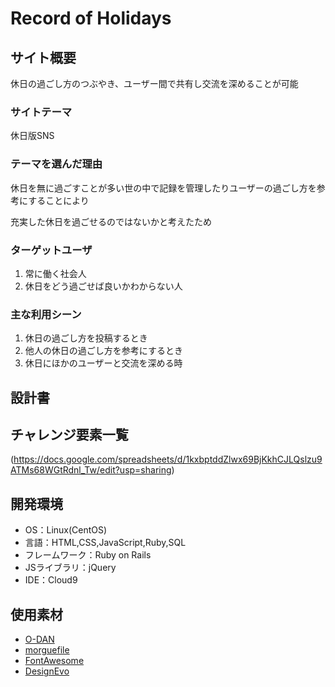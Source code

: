 # Record of Holidays

## サイト概要
休日の過ごし方のつぶやき、ユーザー間で共有し交流を深めることが可能

### サイトテーマ
休日版SNS

### テーマを選んだ理由
休日を無に過ごすことが多い世の中で記録を管理したりユーザーの過ごし方を参考にすることにより

充実した休日を過ごせるのではないかと考えたため

### ターゲットユーザ
1. 常に働く社会人
2. 休日をどう過ごせば良いかわからない人

### 主な利用シーン
1. 休日の過ごし方を投稿するとき
2. 他人の休日の過ごし方を参考にするとき
3. 休日にほかのユーザーと交流を深める時

## 設計書


## チャレンジ要素一覧
(https://docs.google.com/spreadsheets/d/1kxbptddZlwx69BjKkhCJLQslzu9ATMs68WGtRdnl_Tw/edit?usp=sharing)

## 開発環境
- OS：Linux(CentOS)
- 言語：HTML,CSS,JavaScript,Ruby,SQL
- フレームワーク：Ruby on Rails
- JSライブラリ：jQuery
- IDE：Cloud9

## 使用素材
- [O-DAN](https://o-dan.net/ja/)
- [morguefile](https://morguefile.com/)
- [FontAwesome](https://fontawesome.com/)
- [DesignEvo](https://www.designevo.com/)